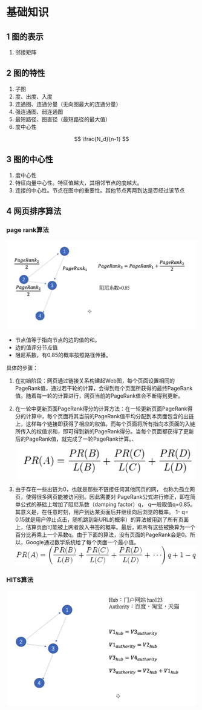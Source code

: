 # 基础知识


## 1 图的表示
1. 邻接矩阵

## 2 图的特性
1. 子图
2. 度、出度、入度
3. 连通图、连通分量（无向图最大的连通分量）
4. 强连通图、弱连通图
5. 最短路径、图直径（最短路径的最大值）
6. 度中心性

$$
\frac{N_d}{n-1}
$$


## 3 图的中心性
1. 度中心性
2. 特征向量中心性。特征值越大，其相邻节点的度越大。
3. 连接的中心性。节点在图中的重要性。其他节点两两到达是否经过该节点


## 4 网页排序算法

### page rank算法
![](image/2022-01-06-16-30-51.png)

* 节点值等于指向节点的边的值的和。
* 边的值评分节点值
* 阻尼系数，有0.85的概率按照路径传播。

具体的步骤：
1. 在初始阶段：网页通过链接关系构建起Web图，每个页面设置相同的PageRank值，通过若干轮的计算，会得到每个页面所获得的最终PageRank值。随着每一轮的计算进行，网页当前的PageRank值会不断得到更新。

2. 在一轮中更新页面PageRank得分的计算方法：在一轮更新页面PageRank得分的计算中，每个页面将其当前的PageRank值平均分配到本页面包含的出链上，这样每个链接即获得了相应的权值。而每个页面将所有指向本页面的入链所传入的权值求和，即可得到新的PageRank得分。当每个页面都获得了更新后的PageRank值，就完成了一轮PageRank计算。、
![](image/2022-01-06-16-38-04.png)

3.  由于存在一些出链为0，也就是那些不链接任何其他网页的网， 也称为孤立网页，使得很多网页能被访问到。因此需要对 PageRank公式进行修正，即在简单公式的基础上增加了阻尼系数（damping factor）q， q一般取值q=0.85。其意义是，在任意时刻，用户到达某页面后并继续向后浏览的概率。 1- q= 0.15就是用户停止点击，随机跳到新URL的概率）的算法被用到了所有页面上，估算页面可能被上网者放入书签的概率。最后，即所有这些被换算为一个百分比再乘上一个系数q。由于下面的算法，没有页面的PageRank会是0。所以，Google通过数学系统给了每个页面一个最小值。
![](image/2022-01-06-16-37-19.png)



### HITS算法
![](image/2022-01-06-16-40-22.png)